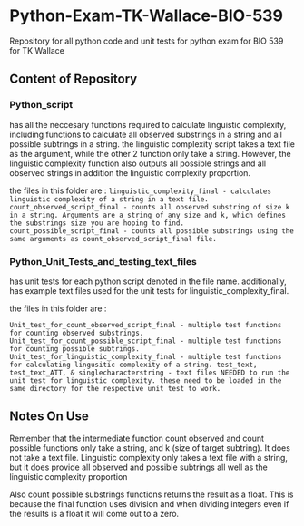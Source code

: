 # Python-Exam-TK-Wallace-BIO-539
Repository for all python code and unit tests for python exam for BIO 539 for TK Wallace

## Content of Repository

### Python_script 
has all the neccesary functions required to calculate linguistic complexity, including functions to calculate all observed substrings in a string and all possible subtrings in a string. the linguistic complexity script takes a text file as the argument, while the other 2 function only take a string. However, the linguistic complexity function also outputs all possible strings and all observed strings in addition the linguistic complexity proportion.

  the files in this folder are :
  ``
    linguistic_complexity_final - calculates linguistic complexity of a string in a text file.
    count_observed_script_final - counts all observed substring of size k in a string. Arguments are a string of any size and k, which defines the substrings size you are hoping to find.
    count_possible_script_final - counts all possible substrings using the same arguments as count_observed_script_final file.
  ``
### Python_Unit_Tests_and_testing_text_files
has unit tests for each python script denoted in the file name. additionally, has example text files used for the unit tests for linguistic_complexity_final.

 the files in this folder are :
 
 ``
  Unit_test_for_count_observed_script_final - multiple test functions for counting observed substrings.
  Unit_test_for_count_possible_script_final - multiple test functions for counting possible subtrings.
  Unit_test_for_linguistic_complexity_final - multiple test functions for calculating lingusitic complexity of a string.
  test_text, test_text_ATT, & singlecharacterstring - text files NEEDED to run the unit test for linguistic complexity. these need to be loaded in the same directory for the respective unit test to work.
 ``
 
## Notes On Use

Remember that the intermediate function count observed and count possible functions only take a string, and k (size of target subtring). It does not take a text file. Linguistic complexity only takes a text file with a string, but it does provide all observed and possible subtrings all well as the linguistic complexity proportion

Also count possible substrings functions returns the result as a float. This is because the final function uses division and when dividing integers even if the results is a float it will come out to a zero.


